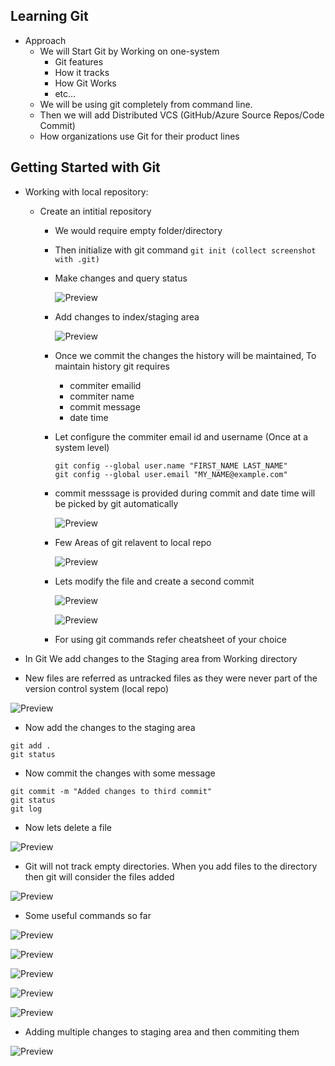 ## Learning Git

* Approach
   * We will Start Git by Working on one-system
        * Git features
        * How it tracks
        * How Git Works
        * etc…
   * We will be using git completely from command line.
   * Then we will add Distributed VCS (GitHub/Azure Source Repos/Code Commit)
   * How organizations use Git for their product lines

## Getting Started with Git
* Working with local repository: 
    * Create an intitial repository 
        * We would require empty folder/directory
        * Then initialize with git command
            ``` git init (collect screenshot with .git) ```
        * Make changes and query status

            ![Preview](./Images/git8.PNG)

        * Add changes to index/staging area

            ![Preview](./Images/git9.PNG)

        * Once we commit the changes the history will be maintained, To maintain history git requires

          * commiter emailid
          * commiter name
          * commit message
          * date time
        * Let configure the commiter email id and username (Once at a system level)
             ```
             git config --global user.name "FIRST_NAME LAST_NAME"
             git config --global user.email "MY_NAME@example.com"
             ```
        * commit messsage is provided during commit and date time will be picked by git automatically

            ![Preview](./Images/git10.PNG)

        * Few Areas of git relavent to local repo

           ![Preview](./Images/git7.PNG)

        * Lets modify the file and create a second commit
           
           ![Preview](./Images/git11.PNG)

           ![Preview](./Images/git12.PNG)

        * For using git commands refer cheatsheet of your choice

* In Git We add changes to the Staging area from Working directory
* New files are referred as untracked files as they were never part of the version control system (local repo)

![Preview](./Images/git13.PNG)

* Now add the changes to the staging area

```
git add .
git status
```
* Now commit the changes with some message

```
git commit -m "Added changes to third commit"
git status
git log
```
* Now lets delete a file

![Preview](./Images/git14.PNG)

* Git will not track empty directories. When you add files to the directory then git will consider the files added

![Preview](./Images/git15.PNG)

* Some useful commands so far

![Preview](./Images/git16.PNG)

![Preview](./Images/git17.PNG)

![Preview](./Images/git18.PNG)

![Preview](./Images/git19.PNG)

![Preview](./Images/git20.PNG)

* Adding multiple changes to staging area and then commiting them

![Preview](./Images/git21.PNG)
